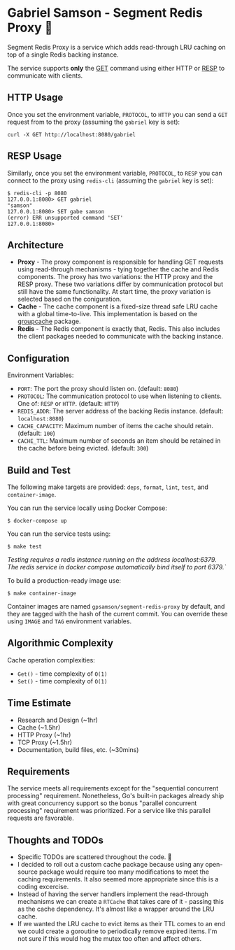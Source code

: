 # Gabriel Samson - Segment Redis Proxy 🥊
Segment Redis Proxy is a service which adds read-through LRU caching on top of
a single Redis backing instance.

The service supports **only** the [GET](https://redis.io/commands/get) command
using either HTTP or [RESP](https://redis.io/topics/protocol) to communicate with
clients.

## HTTP Usage
Once you set the environment variable, `PROTOCOL`, to `HTTP` you can send a `GET` request from to the proxy (assuming the `gabriel` key is set):
```
curl -X GET http://localhost:8080/gabriel
```

## RESP Usage
Similarly, once you set the environment variable, `PROTOCOL`, to `RESP` you can connect to the proxy using `redis-cli` (assuming the `gabriel` key is set):
```
$ redis-cli -p 8080
127.0.0.1:8080> GET gabriel
"samson"
127.0.0.1:8080> SET gabe samson
(error) ERR unsupported command 'SET'
127.0.0.1:8080>
```

## Architecture
- **Proxy** - The proxy component is responsible for handling GET requests using read-through mechanisms - tying together the cache and Redis components. The proxy has two variations: the HTTP proxy and the RESP proxy. These two variations differ by communication protocol but still have the same functionality. At start time, the proxy variation is selected based on the coniguration.
- **Cache** - The cache component is a fixed-size thread safe LRU cache with a global time-to-live. This implementation is based on the [groupcache](https://github.com/golang/groupcache/blob/master/lru/lru.go) package.
- **Redis** - The Redis component is exactly that, Redis. This also includes the client packages needed to communicate with the backing instance.

## Configuration
Environment Variables:
- `PORT`: The port the proxy should listen on. (default: `8080`)
- `PROTOCOL`: The communication protocol to use when listening to clients. One of: `RESP` or `HTTP`. (default: `HTTP`)
- `REDIS_ADDR`: The server address of the backing Redis instance. (default: `localhost:8080`)
- `CACHE_CAPACITY`: Maximum number of items the cache should retain. (default: `100`)
- `CACHE_TTL`: Maximum number of seconds an item should be retained in the cache before being evicted. (default: `300`)

## Build and Test
The following make targets are provided: `deps`, `format`, `lint`, `test`, and `container-image`.

You can run the service locally using Docker Compose:
```
$ docker-compose up
```

You can run the service tests using:
```
$ make test
```
*Testing requires a redis instance running on the address localhost:6379. The redis service in docker compose automatically bind itself to port 6379.`*

To build a production-ready image use:
```
$ make container-image
```
Container images are named `gpsamson/segment-redis-proxy` by default, and they are tagged with the hash of the current commit. You can override these using `IMAGE` and `TAG` environment variables.
## Algorithmic Complexity
Cache operation complexities:
- `Get()` - time complexity of `O(1)`
- `Set()` - time complexity of `O(1)`
## Time Estimate
- Research and Design (~1hr)
- Cache (~1.5hr)
- HTTP Proxy (~1hr)
- TCP Proxy (~1.5hr)
- Documentation, build files, etc. (~30mins)
## Requirements
The service meets all requirements except for the "sequential concurrent processing" requirement. Nonetheless, Go's built-in packages already ship with great concurrency support so the bonus "parallel concurrent processing" requirement was prioritized. For a service like this parallel requests are favorable.
## Thoughts and TODOs
- Specific TODOs are scattered throughout the code. 👀
- I decided to roll out a custom cache package because using any open-source package would require too many modifications to meet the caching requirements. It also seemed more appropriate since this is a coding excercise.
- Instead of having the server handlers implement the read-through mechanisms we can
create a `RTCache` that takes care of it - passing this as the cache dependency. It's almost like a wrapper around the LRU cache.
- If we wanted the LRU cache to evict items as their TTL comes to an end we could create a goroutine to periodically remove expired items. I'm not sure if this would hog the mutex too often and affect others.
